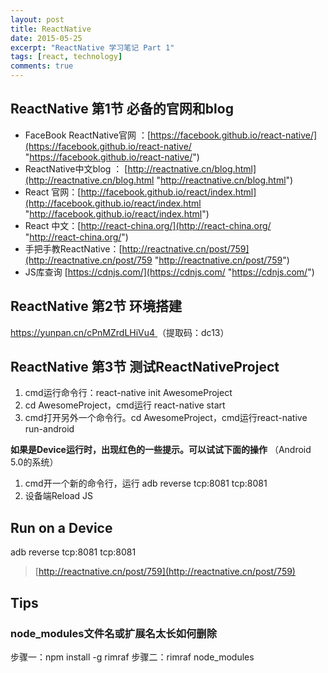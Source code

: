 ```yaml
---
layout: post
title: ReactNative
date: 2015-05-25
excerpt: "ReactNative 学习笔记 Part 1"
tags: [react, technology]
comments: true
---
```



## ReactNative 第1节 必备的官网和blog ##
- FaceBook ReactNative官网 ：[https://facebook.github.io/react-native/](https://facebook.github.io/react-native/ "https://facebook.github.io/react-native/") 
- ReactNative中文blog ： [http://reactnative.cn/blog.html](http://reactnative.cn/blog.html "http://reactnative.cn/blog.html")
- React 官网：[http://facebook.github.io/react/index.html](http://facebook.github.io/react/index.html "http://facebook.github.io/react/index.html")
- React 中文：[http://react-china.org/](http://react-china.org/ "http://react-china.org/")
- 手把手教ReactNative：[http://reactnative.cn/post/759](http://reactnative.cn/post/759 "http://reactnative.cn/post/759")
- JS库查询 [https://cdnjs.com/](https://cdnjs.com/ "https://cdnjs.com/")

##  ReactNative 第2节  环境搭建 ##
[https://yunpan.cn/cPnMZrdLHiVu4 ](https://yunpan.cn/cPnMZrdLHiVu4  "ReactNative环境搭建")
（提取码：dc13）


##  ReactNative 第3节 测试ReactNativeProject ##

 1. cmd运行命令行：react-native init AwesomeProject
 2. cd AwesomeProject，cmd运行 react-native start
 3. cmd打开另外一个命令行。cd AwesomeProject，cmd运行react-native run-android

**如果是Device运行时，出现红色的一些提示。可以试试下面的操作**
（Android 5.0的系统）
1. cmd开一个新的命令行，运行 adb reverse tcp:8081 tcp:8081
2. 设备端Reload JS


## Run on a Device ##
adb reverse tcp:8081 tcp:8081

> [http://reactnative.cn/post/759](http://reactnative.cn/post/759)


## Tips ##

### node_modules文件名或扩展名太长如何删除 ##
步骤一：npm install -g rimraf
步骤二：rimraf node_modules